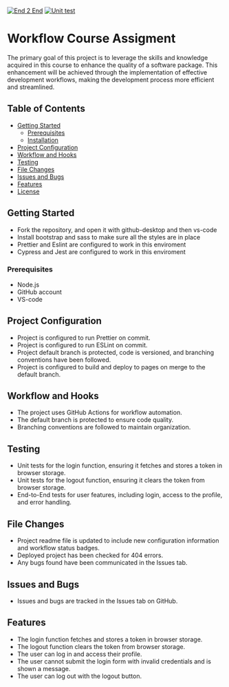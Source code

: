 [![End 2 End](https://github.com/Ninuskaninus/workflow-CA/actions/workflows/gpt.yml/badge.svg)](https://github.com/Ninuskaninus/workflow-CA/actions/workflows/gpt.yml)
[![Unit test](https://github.com/Ninuskaninus/workflow-CA/actions/workflows/gpt.yml/badge.svg)](https://github.com/Ninuskaninus/workflow-CA/actions/workflows/gpt.yml)

# Workflow Course Assigment

The primary goal of this project is to leverage the skills and knowledge acquired in this course to enhance the quality of a software package. This enhancement will be achieved through the implementation of effective development workflows, making the development process more efficient and streamlined.

## Table of Contents

- [Getting Started](#getting-started)
  - [Prerequisites](#prerequisites)
  - [Installation](#installation)
- [Project Configuration](#project-configuration)
- [Workflow and Hooks](#workflow-and-hooks)
- [Testing](#testing)
- [File Changes](#file-changes)
- [Issues and Bugs](#issues-and-bugs)
- [Features](#features)
- [License](#license)

## Getting Started

- Fork the repository, and open it with github-desktop and then vs-code
- Install bootstrap and sass to make sure all the styles are in place
- Prettier and Eslint are configured to work in this enviroment
- Cypress and Jest are configured to work in this enviroment

### Prerequisites
- Node.js
- GitHub account
- VS-code

## Project Configuration

- Project is configured to run Prettier on commit.
- Project is configured to run ESLint on commit.
- Project default branch is protected, code is versioned, and branching conventions have been followed.
- Project is configured to build and deploy to pages on merge to the default branch.

## Workflow and Hooks

- The project uses GitHub Actions for workflow automation.
- The default branch is protected to ensure code quality.
- Branching conventions are followed to maintain organization.

## Testing

- Unit tests for the login function, ensuring it fetches and stores a token in browser storage.
- Unit tests for the logout function, ensuring it clears the token from browser storage.
- End-to-End tests for user features, including login, access to the profile, and error handling.

## File Changes


- Project readme file is updated to include new configuration information and workflow status badges.
- Deployed project has been checked for 404 errors.
- Any bugs found have been communicated in the Issues tab.

## Issues and Bugs

- Issues and bugs are tracked in the Issues tab on GitHub.

## Features

- The login function fetches and stores a token in browser storage.
- The logout function clears the token from browser storage.
- The user can log in and access their profile.
- The user cannot submit the login form with invalid credentials and is shown a message.
- The user can log out with the logout button.



